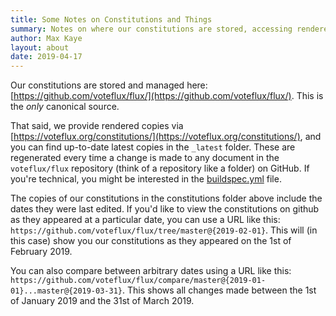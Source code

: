 ```yaml
---
title: Some Notes on Constitutions and Things
summary: Notes on where our constitutions are stored, accessing rendered versions, differences, and the latest copies.
author: Max Kaye
layout: about
date: 2019-04-17
---
```


Our constitutions are stored and managed here: [https://github.com/voteflux/flux/](https://github.com/voteflux/flux/).
This is the *only* canonical source.

That said, we provide rendered copies via [https://voteflux.org/constitutions/](https://voteflux.org/constitutions/), and you can find up-to-date latest copies in the `_latest` folder.
These are regenerated every time a change is made to any document in the `voteflux/flux` repository (think of a repository like a folder) on GitHub.
If you're technical, you might be interested in the [buildspec.yml](https://github.com/voteflux/flux/blob/master/buildspec.yml) file.

The copies of our constitutions in the constitutions folder above include the dates they were last edited.
If you'd like to view the constitutions on github as they appeared at a particular date, you can use a URL like this: `https://github.com/voteflux/flux/tree/master@{2019-02-01}`.
This will (in this case) show you our constitutions as they appeared on the 1st of February 2019.

You can also compare between arbitrary dates using a URL like this: `https://github.com/voteflux/flux/compare/master@{2019-01-01}...master@{2019-03-31}`.
This shows all changes made between the 1st of January 2019 and the 31st of March 2019.
